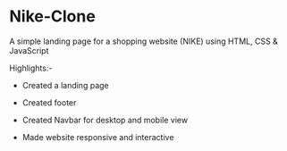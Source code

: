 # Nike-Clone
A simple landing page for a shopping website (NIKE) using HTML, CSS &amp; JavaScript

Highlights:-

- Created a landing page

- Created footer

- Created Navbar for desktop and mobile view

- Made website responsive and interactive


